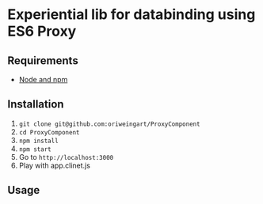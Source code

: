 # Experiential lib for databinding using ES6 Proxy

## Requirements

- [Node and npm](http://nodejs.org)

## Installation

1. `git clone git@github.com:oriweingart/ProxyComponent`
2. `cd ProxyComponent`
3. `npm install`
3. `npm start`
4. Go to `http://localhost:3000`
5. Play with app.clinet.js

## Usage
